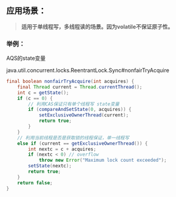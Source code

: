 ## 应用场景：
> **适用于单线程写，多线程读的场景。因为volatile不保证原子性。**

### 举例：
AQS的state变量  

java.util.concurrent.locks.ReentrantLock.Sync#nonfairTryAcquire
```java
final boolean nonfairTryAcquire(int acquires) {
    final Thread current = Thread.currentThread();
    int c = getState();
    if (c == 0) {
        // 利用CAS保证只有单个线程写 state变量
        if (compareAndSetState(0, acquires)) {
            setExclusiveOwnerThread(current);
            return true;
        }
    }
    // 利用当前线程是否是获取锁的线程保证，单一线程写
    else if (current == getExclusiveOwnerThread()) {
        int nextc = c + acquires;
        if (nextc < 0) // overflow
            throw new Error("Maximum lock count exceeded");
        setState(nextc);
        return true;
    }
    return false;
}
```